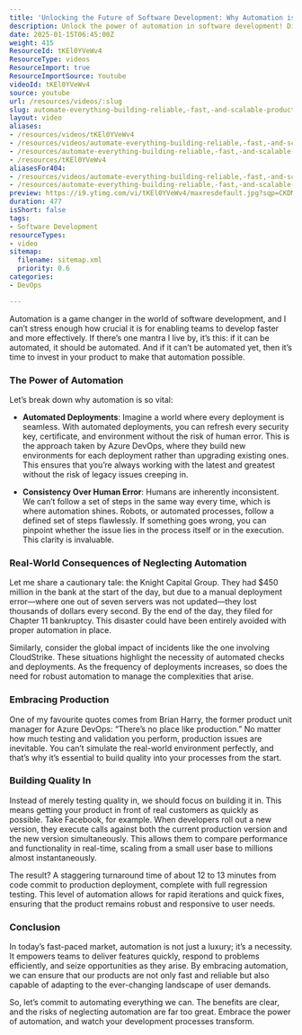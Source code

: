 ```yaml
---
title: 'Unlocking the Future of Software Development: Why Automation is Your Key to Success'
description: Unlock the power of automation in software development! Discover how it boosts efficiency, reduces errors, and transforms your deployment process.
date: 2025-01-15T06:45:00Z
weight: 415
ResourceId: tKEl0YVeWv4
ResourceType: videos
ResourceImport: true
ResourceImportSource: Youtube
videoId: tKEl0YVeWv4
source: youtube
url: /resources/videos/:slug
slug: automate-everything-building-reliable,-fast,-and-scalable-products
layout: video
aliases:
- /resources/videos/tKEl0YVeWv4
- /resources/videos/automate-everything-building-reliable,-fast,-and-scalable-products
- /resources/automate-everything-building-reliable,-fast,-and-scalable-products
- /resources/tKEl0YVeWv4
aliasesFor404:
- /resources/videos/automate-everything-building-reliable,-fast,-and-scalable-products
- /resources/automate-everything-building-reliable,-fast,-and-scalable-products
preview: https://i9.ytimg.com/vi/tKEl0YVeWv4/maxresdefault.jpg?sqp=CKDMmrwG&rs=AOn4CLA3dRTcLKc5KZt_uc_-QOOambvXxw
duration: 477
isShort: false
tags:
- Software Development
resourceTypes:
- video
sitemap:
  filename: sitemap.xml
  priority: 0.6
categories:
- DevOps

---
```

Automation is a game changer in the world of software development, and I can’t stress enough how crucial it is for enabling teams to develop faster and more effectively. If there’s one mantra I live by, it’s this: if it can be automated, it should be automated. And if it can’t be automated yet, then it’s time to invest in your product to make that automation possible.

### The Power of Automation

Let’s break down why automation is so vital:

- **Automated Deployments**: Imagine a world where every deployment is seamless. With automated deployments, you can refresh every security key, certificate, and environment without the risk of human error. This is the approach taken by Azure DevOps, where they build new environments for each deployment rather than upgrading existing ones. This ensures that you’re always working with the latest and greatest without the risk of legacy issues creeping in.

- **Consistency Over Human Error**: Humans are inherently inconsistent. We can’t follow a set of steps in the same way every time, which is where automation shines. Robots, or automated processes, follow a defined set of steps flawlessly. If something goes wrong, you can pinpoint whether the issue lies in the process itself or in the execution. This clarity is invaluable.

### Real-World Consequences of Neglecting Automation

Let me share a cautionary tale: the Knight Capital Group. They had $450 million in the bank at the start of the day, but due to a manual deployment error—where one out of seven servers was not updated—they lost thousands of dollars every second. By the end of the day, they filed for Chapter 11 bankruptcy. This disaster could have been entirely avoided with proper automation in place.

Similarly, consider the global impact of incidents like the one involving CloudStrike. These situations highlight the necessity of automated checks and deployments. As the frequency of deployments increases, so does the need for robust automation to manage the complexities that arise.

### Embracing Production

One of my favourite quotes comes from Brian Harry, the former product unit manager for Azure DevOps: “There’s no place like production.” No matter how much testing and validation you perform, production issues are inevitable. You can’t simulate the real-world environment perfectly, and that’s why it’s essential to build quality into your processes from the start.

### Building Quality In

Instead of merely testing quality in, we should focus on building it in. This means getting your product in front of real customers as quickly as possible. Take Facebook, for example. When developers roll out a new version, they execute calls against both the current production version and the new version simultaneously. This allows them to compare performance and functionality in real-time, scaling from a small user base to millions almost instantaneously.

The result? A staggering turnaround time of about 12 to 13 minutes from code commit to production deployment, complete with full regression testing. This level of automation allows for rapid iterations and quick fixes, ensuring that the product remains robust and responsive to user needs.

### Conclusion

In today’s fast-paced market, automation is not just a luxury; it’s a necessity. It empowers teams to deliver features quickly, respond to problems efficiently, and seize opportunities as they arise. By embracing automation, we can ensure that our products are not only fast and reliable but also capable of adapting to the ever-changing landscape of user demands.

So, let’s commit to automating everything we can. The benefits are clear, and the risks of neglecting automation are far too great. Embrace the power of automation, and watch your development processes transform.
